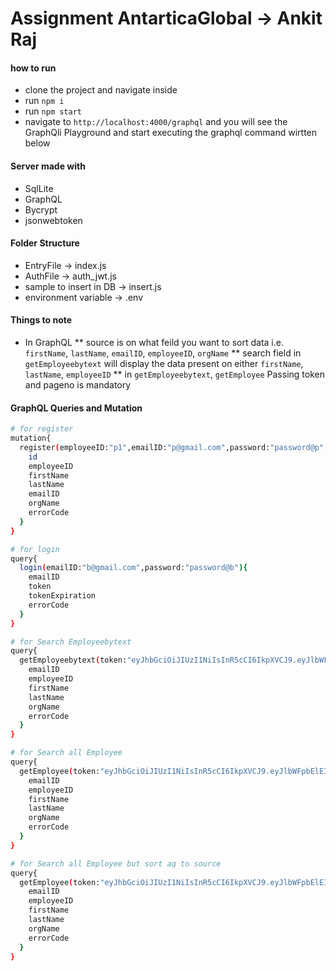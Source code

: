# Assignment AntarticaGlobal -> Ankit Raj

#### how to run
* clone the project and navigate inside
* run `npm i`
* run `npm start`
* navigate to `http://localhost:4000/graphql` and you will see the GraphQli Playground and start executing the graphql command wirtten below

#### Server made with
* SqlLite
* GraphQL
* Bycrypt
* jsonwebtoken

#### Folder Structure
 * EntryFile -> index.js
 * AuthFile -> auth_jwt.js
 * sample to insert in DB -> insert.js
 * environment variable -> .env
 
#### Things to note
* In GraphQL
 ** source is on what feild you want to sort data i.e. `firstName`, `lastName`, `emailID`, `employeeID`, `orgName`
 ** search field in `getEmployeebytext` will display the data present on either `firstName`, `lastName`, `employeeID`
 ** in `getEmployeebytext`, `getEmployee` Passing token and pageno is mandatory
 

#### GraphQL Queries and Mutation
```sh
# for register
mutation{
  register(employeeID:"p1",emailID:"p@gmail.com",password:"password@p",firstName:"p",lastName:"r",orgName:"test-p"){
    id
    employeeID
    firstName
    lastName
    emailID
    orgName
    errorCode
  }
}

# for login
query{
  login(emailID:"b@gmail.com",password:"password@b"){
    emailID
    token
    tokenExpiration
    errorCode
  }
}

# for Search Employeebytext
query{
  getEmployeebytext(token:"eyJhbGciOiJIUzI1NiIsInR5cCI6IkpXVCJ9.eyJlbWFpbElEIjoicEBnbWFpbC5jb20iLCJpYXQiOjE2MTM4MjgxNDMsImV4cCI6MTYxMzgzMTc0M30.fQS0ICrTUq_5sAq13Y6TQA1i1DXlF8Wz6fP8eefOxw4",searchText:"a",pageno:0){
    emailID
    employeeID
    firstName
    lastName
    orgName
    errorCode
  }
}

# for Search all Employee
query{
  getEmployee(token:"eyJhbGciOiJIUzI1NiIsInR5cCI6IkpXVCJ9.eyJlbWFpbElEIjoicEBnbWFpbC5jb20iLCJpYXQiOjE2MTM4MjgxNDMsImV4cCI6MTYxMzgzMTc0M30.fQS0ICrTUq_5sAq13Y6TQA1i1DXlF8Wz6fP8eefOxw4",pageno:0){
    emailID
    employeeID
    firstName
    lastName
    orgName
    errorCode
  }
}

# for Search all Employee but sort aq to source
query{
  getEmployee(token:"eyJhbGciOiJIUzI1NiIsInR5cCI6IkpXVCJ9.eyJlbWFpbElEIjoicEBnbWFpbC5jb20iLCJpYXQiOjE2MTM4MjgxNDMsImV4cCI6MTYxMzgzMTc0M30.fQS0ICrTUq_5sAq13Y6TQA1i1DXlF8Wz6fP8eefOxw4",source:"firstName",pageno:0){
    emailID
    employeeID
    firstName
    lastName
    orgName
    errorCode
  }
}


```